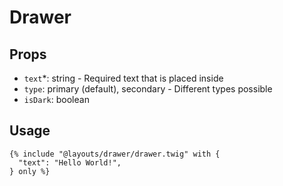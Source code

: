 # Drawer

## Props

- `text`*: string - Required text that is placed inside
- `type`: primary (default), secondary - Different types possible
- `isDark`: boolean

## Usage

```twig
{% include "@layouts/drawer/drawer.twig" with {
  "text": "Hello World!",
} only %}
```
